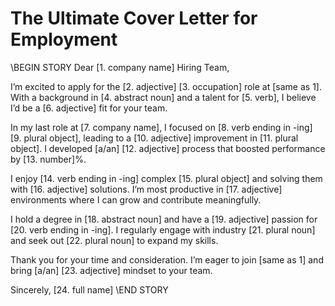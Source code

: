 # The Ultimate Cover Letter for Employment

\\BEGIN STORY
Dear [1. company name] Hiring Team,

I’m excited to apply for the [2. adjective] [3. occupation] role at [same as 1]. With a background in [4. abstract noun] and a talent for [5. verb], I believe I’d be a [6. adjective] fit for your team.

In my last role at [7. company name], I focused on [8. verb ending in -ing] [9. plural object], leading to a [10. adjective] improvement in [11. plural object]. I developed [a/an] [12. adjective] process that boosted performance by [13. number]%.

I enjoy [14. verb ending in -ing] complex [15. plural object] and solving them with [16. adjective] solutions. I’m most productive in [17. adjective] environments where I can grow and contribute meaningfully.

I hold a degree in [18. abstract noun] and have a [19. adjective] passion for [20. verb ending in -ing]. I regularly engage with industry [21. plural noun] and seek out [22. plural noun] to expand my skills.

Thank you for your time and consideration. I’m eager to join [same as 1] and bring [a/an] [23. adjective] mindset to your team.

Sincerely,
[24. full name]
\\END STORY